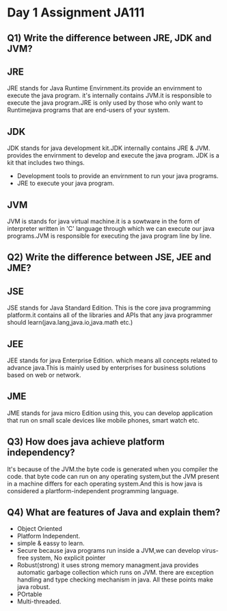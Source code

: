 
# Day 1 Assignment JA111




## Q1) Write the difference between JRE, JDK and JVM?

## JRE 
JRE stands for Java Runtime Envirnment.its provide an envirnment to execute the java program.
it's internally contains JVM.it is responsible to execute the java program.JRE is only used by those who only want to Runtimejava programs that are end-users of your system.

## JDK
JDK stands for java development kit.JDK internally contains JRE & JVM.
provides the envirnment to develop and execute the java program.
JDK is a kit that includes two things.
- Development tools to provide an envirnment to run your java programs.
- JRE to execute your java program.

## JVM
JVM is stands for java virtual machine.it is a sowtware in the form of interpreter written in 'C' language
through which we can execute our java programs.JVM is responsible for executing the java program line by line.


## Q2) Write the difference between JSE, JEE and JME?

## JSE
JSE stands for Java Standard Edition. This is the core java programming platform.it contains all of the libraries and APIs that any java programmer should
learn(java.lang,java.io,java.math etc.) 

## JEE
JEE stands for java Enterprise Edition. which means all concepts related to advance java.This is mainly used by enterprises for business solutions based on
web or network.



## JME
JME stands for java micro Edition using this, you can develop application that run on small
scale devices like mobile phones, smart watch etc.

## Q3) How does java achieve platform independency?

It's because of the JVM.the byte code is generated when you compiler the code. that byte code can run on any
operating system,but the JVM  present in a machine differs for each operating system.And this is how java is considered a plartform-independent
programming language. 

## Q4) What are features of Java and explain them?

- Object Oriented
- Platform Independent.
- simple & eassy to learn.
- Secure because java programs run inside a JVM,we can develop virus-free system, No explicit pointer
- Robust(strong) it uses strong memory managment.java provides automatic garbage collection which runs on JVM.
there are exception handling and type checking mechanism in java. All these points make java robust.
- POrtable
- Multi-threaded.









